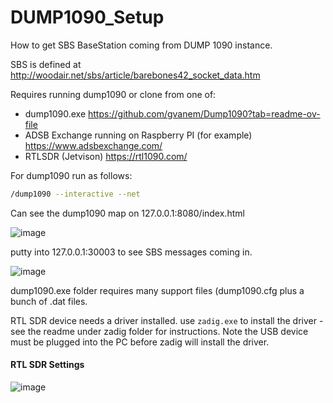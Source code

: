 # DUMP1090_Setup
How to get SBS BaseStation coming from DUMP 1090 instance.

SBS is defined at http://woodair.net/sbs/article/barebones42_socket_data.htm

Requires running dump1090 or clone from one of:
- dump1090.exe https://github.com/gvanem/Dump1090?tab=readme-ov-file
- ADSB Exchange running on Raspberry PI (for example) https://www.adsbexchange.com/
- RTLSDR (Jetvison) https://rtl1090.com/

For dump1090 run as follows:
```bash
/dump1090 --interactive --net
```
Can see the dump1090 map on 127.0.0.1:8080/index.html


![image](https://github.com/user-attachments/assets/6991a283-f750-43fe-827f-5b241b68bbe4)

putty into 127.0.0.1:30003 to see SBS messages coming in. 

![image](https://github.com/user-attachments/assets/8f768ec3-d429-4f42-94a1-52d2ce411292)

dump1090.exe folder requires many support files (dump1090.cfg plus a bunch of .dat files.

RTL SDR device needs a driver installed.
use ```zadig.exe``` to install the driver - see the readme under zadig folder for instructions. Note the USB device must be plugged into the PC before zadig will install the driver.


#### RTL SDR Settings

![image](https://github.com/user-attachments/assets/85c80ff2-06f4-4e18-b1e4-9cb6cb6647b2)






